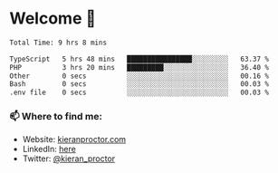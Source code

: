 # Welcome 🦘

<!--START_SECTION:waka-->

```txt
Total Time: 9 hrs 8 mins

TypeScript   5 hrs 48 mins   ████████████████░░░░░░░░░   63.37 %
PHP          3 hrs 20 mins   █████████░░░░░░░░░░░░░░░░   36.40 %
Other        0 secs          ░░░░░░░░░░░░░░░░░░░░░░░░░   00.16 %
Bash         0 secs          ░░░░░░░░░░░░░░░░░░░░░░░░░   00.03 %
.env file    0 secs          ░░░░░░░░░░░░░░░░░░░░░░░░░   00.03 %
```

<!--END_SECTION:waka-->

### 📫 Where to find me:

-   Website: [kieranproctor.com](https://kieranproctor.com/)
-   LinkedIn: [here](https://www.linkedin.com/in/kieran-proctor-086b5a159/)
-   Twitter: [@kieran_proctor](https://twitter.com/kieran_proctor)
